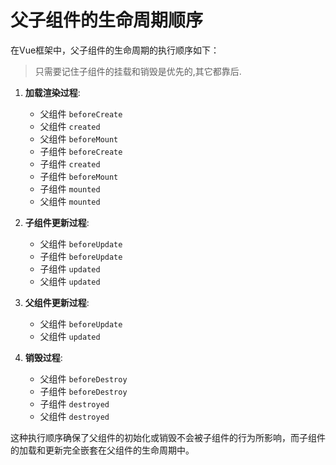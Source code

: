 # 父子组件的生命周期顺序

在Vue框架中，父子组件的生命周期的执行顺序如下：

> 只需要记住子组件的挂载和销毁是优先的,其它都靠后.

1. **加载渲染过程**:
    - 父组件 `beforeCreate`
    - 父组件 `created`
    - 父组件 `beforeMount`
    - 子组件 `beforeCreate`
    - 子组件 `created`
    - 子组件 `beforeMount`
    - 子组件 `mounted`
    - 父组件 `mounted`

2. **子组件更新过程**:
    - 父组件 `beforeUpdate`
    - 子组件 `beforeUpdate`
    - 子组件 `updated`
    - 父组件 `updated`

3. **父组件更新过程**:
    - 父组件 `beforeUpdate`
    - 父组件 `updated`

4. **销毁过程**:
    - 父组件 `beforeDestroy`
    - 子组件 `beforeDestroy`
    - 子组件 `destroyed`
    - 父组件 `destroyed`

这种执行顺序确保了父组件的初始化或销毁不会被子组件的行为所影响，而子组件的加载和更新完全嵌套在父组件的生命周期中。